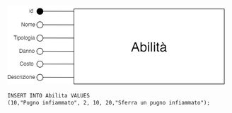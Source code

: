 ![Aggiunta nuova Abilità](o2.png)

```
INSERT INTO Abilita VALUES
(10,"Pugno infiammato", 2, 10, 20,"Sferra un pugno infiammato");
```
